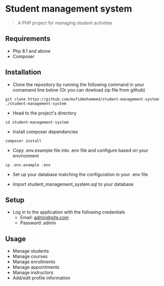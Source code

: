 # Student management system

>A PHP project for managing student activities

## Requirements
* Php 8.1 and above
* Composer 

## Installation
* Clone the repository by running the following command in your comamand line below (Or you can dowload zip file from github)
```shell
git clone https://github.com/mufidmohammed/student-management-system ./student-management-system
 ```
* Head to the project's directory
```shell
cd student-management-system
 ```
* Install composer dependancies
```shell
composer install
```
* Copy .env.example file into .env file and configure based on your environment
```shell
cp .env.example .env
```
* Set up your database matching the configuration in your .env file

* Import student_management_system.sql to your database

## Setup
* Log in to the application with the following credentials
    * Email: admin@site.com
    * Password: admin

## Usage
* Manage students
* Manage courses
* Manage enrollments
* Manage appointments
* Manage instructors
* Add/edit profile information



